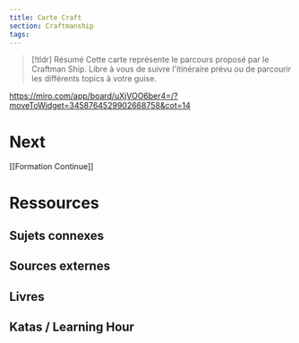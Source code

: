 ```yaml
---
title: Carte Craft
section: Craftmanship
tags: 
---
```


>[!tldr] Résumé
>Cette carte représente le parcours proposé par le Craftman Ship. Libre à vous de suivre l'itinéraire prévu ou de parcourir les différents topics à votre guise. 
>

https://miro.com/app/board/uXjVOO6ber4=/?moveToWidget=3458764529902668758&cot=14


# Next
[[Formation Continue]]

# Ressources
## Sujets connexes
## Sources externes
## Livres
## Katas / Learning Hour

